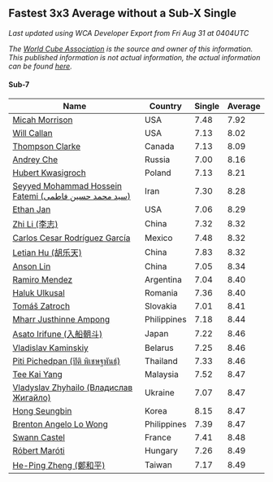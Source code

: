 ## Fastest 3x3 Average without a Sub-X Single

*Last updated using WCA Developer Export from Fri Aug 31 at 0404UTC*

*The [World Cube Association](https://www.worldcubeassociation.org) is the source and owner of this information. This published information is not actual information, the actual information can be found [here](https://www.worldcubeassociation.org/results).*

#### Sub-7
Name|Country|Single|Average
--|--|--|--
[Micah Morrison](https://www.worldcubeassociation.org/persons/2017MORR05)|USA|7.48|7.92
[Will Callan](https://www.worldcubeassociation.org/persons/2012CALL01)|USA|7.13|8.02
[Thompson Clarke](https://www.worldcubeassociation.org/persons/2008CLAR01)|Canada|7.13|8.09
[Andrey Che](https://www.worldcubeassociation.org/persons/2015CHEA01)|Russia|7.00|8.16
[Hubert Kwasigroch](https://www.worldcubeassociation.org/persons/2014KWAS01)|Poland|7.13|8.21
[Seyyed Mohammad Hossein Fatemi (سید محمد حسین فاطمی)](https://www.worldcubeassociation.org/persons/2011FATE01)|Iran|7.30|8.28
[Ethan Jan](https://www.worldcubeassociation.org/persons/2014JANE02)|USA|7.06|8.29
[Zhi Li (李志)](https://www.worldcubeassociation.org/persons/2016LIZH05)|China|7.32|8.32
[Carlos Cesar Rodríguez García](https://www.worldcubeassociation.org/persons/2016GARC14)|Mexico|7.48|8.32
[Letian Hu (胡乐天)](https://www.worldcubeassociation.org/persons/2014HULE02)|China|7.83|8.32
[Anson Lin](https://www.worldcubeassociation.org/persons/2011LINA01)|China|7.05|8.34
[Ramiro Mendez](https://www.worldcubeassociation.org/persons/2015MEND08)|Argentina|7.04|8.40
[Haluk Ulkusal](https://www.worldcubeassociation.org/persons/2016ULKU01)|Romania|7.36|8.40
[Tomáš Zatroch](https://www.worldcubeassociation.org/persons/2016ZATR01)|Slovakia|7.01|8.41
[Mharr Justhinne Ampong](https://www.worldcubeassociation.org/persons/2012AMPO01)|Philippines|7.18|8.44
[Asato Irifune (入船朝斗)](https://www.worldcubeassociation.org/persons/2011IRIF01)|Japan|7.22|8.46
[Vladislav Kaminskiy](https://www.worldcubeassociation.org/persons/2013KAMI03)|Belarus|7.25|8.46
[Piti Pichedpan (ปิติ พิเชษฐพันธ์)](https://www.worldcubeassociation.org/persons/2009PICH01)|Thailand|7.33|8.46
[Tee Kai Yang](https://www.worldcubeassociation.org/persons/2017YANG59)|Malaysia|7.52|8.47
[Vladyslav Zhyhailo (Владислав Жигайло)](https://www.worldcubeassociation.org/persons/2013ZHYH01)|Ukraine|7.07|8.47
[Hong Seungbin](https://www.worldcubeassociation.org/persons/2014SEUN01)|Korea|8.15|8.47
[Brenton Angelo Lo Wong](https://www.worldcubeassociation.org/persons/2017WONG01)|Philippines|7.39|8.47
[Swann Castel](https://www.worldcubeassociation.org/persons/2011CAST01)|France|7.41|8.48
[Róbert Maróti](https://www.worldcubeassociation.org/persons/2012MARA03)|Hungary|7.26|8.49
[He-Ping Zheng (鄭和平)](https://www.worldcubeassociation.org/persons/2015ZHEN20)|Taiwan|7.17|8.49

